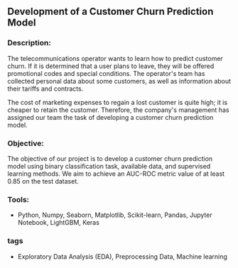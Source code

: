 ## Development of a Customer Churn Prediction Model
### Description:
The telecommunications operator wants to learn how to predict customer churn. If it is determined that a user plans to leave, they will be offered promotional codes and special conditions. The operator's team has collected personal data about some customers, as well as information about their tariffs and contracts.

The cost of marketing expenses to regain a lost customer is quite high; it is cheaper to retain the customer. Therefore, the company's management has assigned our team the task of developing a customer churn prediction model.

### Objective:
The objective of our project is to develop a customer churn prediction model using binary classification task, available data, and supervised learning methods. We aim to achieve an AUC-ROC metric value of at least 0.85 on the test dataset.

### Tools:
- Python, Numpy, Seaborn, Matplotlib, Scikit-learn, Pandas, Jupyter Notebook, LightGBM, Keras

### tags
- Exploratory Data Analysis (EDA), Preprocessing Data, Machine learning
